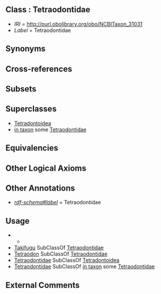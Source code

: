 
## Class : Tetraodontidae

 * *IRI* = http://purl.obolibrary.org/obo/NCBITaxon_31031
 * *Label* = Tetraodontidae

## Synonyms


## Cross-references


## Subsets


## Superclasses

 * [Tetradontoidea](../../NCBITaxon/17/NCBITaxon_32517.md)
 * [in taxon](../../RO/62/RO_0002162.md) some [Tetraodontidae](../../NCBITaxon/31/NCBITaxon_31031.md)

## Equivalencies


## Other Logical Axioms


## Other Annotations

 * *[rdf-schema#label](../../el/rdf-schema#label.md)* = Tetraodontidae

## Usage

 * -
 * [Takifugu](../../NCBITaxon/32/NCBITaxon_31032.md) SubClassOf [Tetraodontidae](../../NCBITaxon/31/NCBITaxon_31031.md)
 * [Tetraodon](../../NCBITaxon/44/NCBITaxon_47144.md) SubClassOf [Tetraodontidae](../../NCBITaxon/31/NCBITaxon_31031.md)
 * [Tetraodontidae](../../NCBITaxon/31/NCBITaxon_31031.md) SubClassOf [Tetradontoidea](../../NCBITaxon/17/NCBITaxon_32517.md)
 * [Tetraodontidae](../../NCBITaxon/31/NCBITaxon_31031.md) SubClassOf [in taxon](../../RO/62/RO_0002162.md) some [Tetraodontidae](../../NCBITaxon/31/NCBITaxon_31031.md)

## External Comments

